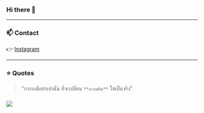 ### Hi there 👋
 <!--🙋 สวัสดีครับ ผม กิตติ์ดนัย สกุลวรเกียรติ์ หรือตั้ว

🌱🌱 I’m currently learning Front-End, Back-End, DevOps & more 😍😄-->

---

### 📫 Contact
 <!-- 👉 [Fackbook](https://web.facebook.com/people/Kitdanay-Tua/100002806193744/)<br> -->
 👉 [Instagram](https://www.instagram.com/kitdanay_01/?fbclid=IwAR3c5oLadb6dB8Yg0HRMTEKxr2hQGioofpKMqDEp7dkfumNrTcAeYK8MBqw)
 
---

### ⭐ Quotes
> "การลงมือทำเท่านั้น ที่จะเปลี่ยน `**ความฝัน**` ให้เป็นจริง"

### 
![](https://media.giphy.com/media/lrtPCNjE8Rdoky43VR/giphy.gif)

<!--
**kitdanay/kitdanay** is a ✨ _special_ ✨ repository because its `README.md` (this file) appears on your GitHub profile.

Here are some ideas to get you started:

- 🔭 I’m currently working on ...
- 🌱 I’m currently learning ...
- 👯 I’m looking to collaborate on ...
- 🤔 I’m looking for help with ...
- 💬 Ask me about ...
- 📫 How to reach me: ...
- 😄 Pronouns: ...
- ⚡ Fun fact: ...
-->
